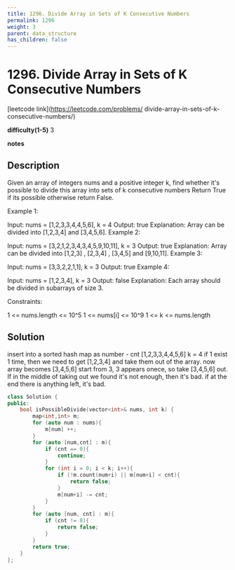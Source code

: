 ```yaml
---
title: 1296. Divide Array in Sets of K Consecutive Numbers
permalink: 1296
weight: 3
parent: data_structure
has_children: false
---
```

# 1296. Divide Array in Sets of K Consecutive Numbers
[leetcode link](https://leetcode.com/problems/
divide-array-in-sets-of-k-consecutive-numbers/)

**difficulty(1-5)** 
3

**notes**   


## Description
Given an array of integers nums and a positive integer k, find whether it's possible to divide this array into sets of k consecutive numbers
Return True if its possible otherwise return False.

 

Example 1:

Input: nums = [1,2,3,3,4,4,5,6], k = 4
Output: true
Explanation: Array can be divided into [1,2,3,4] and [3,4,5,6].
Example 2:

Input: nums = [3,2,1,2,3,4,3,4,5,9,10,11], k = 3
Output: true
Explanation: Array can be divided into [1,2,3] , [2,3,4] , [3,4,5] and [9,10,11].
Example 3:

Input: nums = [3,3,2,2,1,1], k = 3
Output: true
Example 4:

Input: nums = [1,2,3,4], k = 3
Output: false
Explanation: Each array should be divided in subarrays of size 3.
 

Constraints:

1 <= nums.length <= 10^5
1 <= nums[i] <= 10^9
1 <= k <= nums.length


## Solution
insert into a sorted hash map as number - cnt
[1,2,3,3,4,4,5,6] k = 4
if 1 exist 1 time, then we need to get [1,2,3,4] and take them out of the array.
now array becomes
[3,4,5,6]
start from 3, 3 appears onece, so take [3,4,5,6] out. 
If in the middle of taking out we found it's not enough, then it's bad.
if at the end there is anything left, it's bad.

```c++
class Solution {
public:
    bool isPossibleDivide(vector<int>& nums, int k) {
        map<int,int> m;
        for (auto num : nums){
            m[num] ++;
        }
        for (auto [num,cnt] : m){
            if (cnt == 0){
                continue;
            }
            for (int i = 0; i < k; i++){
                if (!m.count(num+i) || m[num+i] < cnt){
                    return false;
                }
                m[num+i] -= cnt;
            }
        }
        for (auto [num, cnt] : m){
            if (cnt != 0){
                return false;
            }
        }
        return true;
    }
};
```

<!-- 
Default label
{: .label }

Blue label
{: .label .label-blue }

Stable
{: .label .label-green }

New release
{: .label .label-purple }

Coming soon
{: .label .label-yellow }

Deprecated
{: .label .label-red } -->
